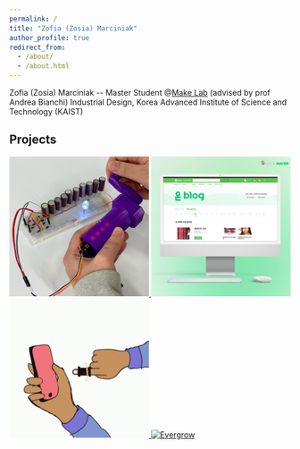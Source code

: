 ```yaml
---
permalink: /
title: "Zofia (Zosia) Marciniak"
author_profile: true
redirect_from: 
  - /about/
  - /about.html
---
```


Zofia (Zosia) Marciniak -- Master Student @[Make Lab](https://make.kaist.ac.kr/) (advised by prof Andrea Bianchi)
Industrial Design, Korea Advanced Institute of Science and Technology (KAIST)


## Projects
<a href="https://zosia-hci.github.io/publication/2024-thermopixels">
  <img src="images/thermopixels.png" alt="ThermoPixels" width="250" >
</a>
<a href="https://zosia-hci.github.io/portfolio/on_blog">
  <img src="images/on_blog_square.png" alt="OnBlog" width="250" >
</a> 
<a href="https://zosia-hci.github.io/publication/2022-guidering">
  <img src="images/guidering.GIF" alt="GuideRing" width="250" >
</a> 
<a href="https://zosia-hci.github.io/portfolio/evergrow">
  <img src="images/evergrow.png" alt="Evergrow" width="250" >
</a> 

